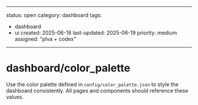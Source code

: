 ---
status: open
category: dashboard
tags:
  - dashboard
  - ui
created: 2025-06-18
last-updated: 2025-06-19
priority: medium
assigned: "plva + codex"
------------------------

# dashboard/color_palette

Use the color palette defined in `config/color_palette.json` to style the dashboard consistently. All pages and components should reference these values.
